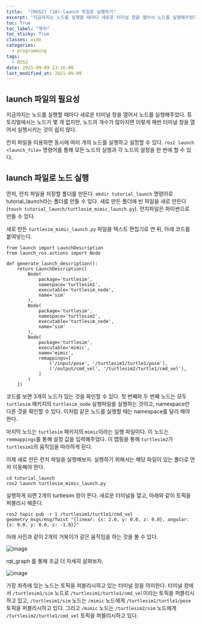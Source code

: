 ```yaml
---
title:  "[ROS2] (10)-launch 파일로 실행하기"
excerpt: "지금까지는 노드를 실행할 때마다 새로운 터미널 창을 열어서 노드를 실행해주었다. 튜토리얼에서는 노드가 몇 개 없지만, 노드의 개수가 많아지면 이렇게 매번 터미널 창을 열어서 실행시키는 것이 쉽지 않다."
toc: True
toc_label: "목차"
toc_sticky: True
classes: wide
categories:
  - programming
tags:
  - ROS2
date: 2021-09-09 13:16:00
last_modified_at: 2021-09-09
---
```


## launch 파일의 필요성
지금까지는 노드를 실행할 때마다 새로운 터미널 창을 열어서 노드를 실행해주었다. 튜토리얼에서는 노드가 몇 개 없지만, 노드의 개수가 많아지면 이렇게 매번 터미널 창을 열어서 실행시키는 것이 쉽지 않다. 

런치 파일을 이용하면 동시에 여러 개의 노드를 실행하고 설정할 수 있다. `ros2 launch <launch_file>` 명령어를 통해 모든 노드의 실행과 각 노드의 설정을 한 번에 할 수 있다.

## launch 파일로 노드 실행
먼저, 런치 파일을 저장할 폴더를 만든다. `mkdir tutorial_launch` 명령어로 tutorial_launch라는 폴더를 만들 수 있다. 새로 만든 폴더에 빈 파일을 새로 만든다(`touch tutorial_launch/turtlesim_mimic_launch.py`). 런치파일은 파이썬으로 만들 수 있다.

새로 만든 `turtlesim_mimic_launch.py` 파일을 텍스트 편집기로 연 뒤, 아래 코드를 붙여넣는다.

```
from launch import LaunchDescription
from launch_ros.actions import Node

def generate_launch_description():
    return LaunchDescription([
        Node(
            package='turtlesim',
            namespace='turtlesim1',
            executable='turtlesim_node',
            name='sim'
        ),
        Node(
            package='turtlesim',
            namespace='turtlesim2',
            executable='turtlesim_node',
            name='sim'
        ),
        Node(
            package='turtlesim',
            executable='mimic',
            name='mimic',
            remappings=[
                ('/input/pose', '/turtlesim1/turtle1/pose'),
                ('/output/cmd_vel', '/turtlesim2/turtle1/cmd_vel'),
            ]
        )
    ])
```

코드를 보면 3개의 노드가 있는 것을 확인할 수 있다. 첫 번째와 두 번째 노드는 모두 `turtlesim` 패키지의 `turtlesim_node` 실행파일을 실행하는 것이고, namespace만 다른 것을 확인할 수 있다. 이처럼 같은 노드를 실행할 때는 namespace를 달리 해야 한다.

마지막 노드는 `turtlesim` 패키지의 `mimic`이라는 실행 파일이다. 이 노드는 `remmappings`를 통해 설정 값을 입력해주었다. 이 맵핑을 통해 `turtlesim2`가 `turtlesim1`의 움직임을 따라하게 된다.

이제 새로 만든 런치 파일을 실행해보자. 실행하기 위해서는 해당 파일이 있는 폴더로 먼저 이동해야 한다.

```
cd tutorial_launch
ros2 launch turtlesim_mimic_launch.py
```

실행하게 되면 2개의 turtlesim 창이 뜬다. 새로운 터미널을 열고, 아래와 같이 토픽을 퍼블리시 해준다.

```
ros2 topic pub -r 1 /turtlesim1/turtle1/cmd_vel geometry_msgs/msg/Twist "{linear: {x: 2.0, y: 0.0, z: 0.0}, angular: {x: 0.0, y: 0.0, z: -1.8}}"
```

아래 사진과 같이 2개의 거북이가 같은 움직임을 하는 것을 볼 수 있다.

<img src="{{ site.url }}{{ site.baseurl }}/assets/images/2021-09-09-[ROS2]_(10)-launch_파일로_실행하기/turtlesim_mimic.png" alt="image">

rqt_graph 를 통해 조금 더 자세히 살펴보자.

<img src="{{ site.url }}{{ site.baseurl }}/assets/images/2021-09-09-[ROS2]_(10)-launch_파일로_실행하기/rqt_graph.png" alt="image">

가장 좌측에 있는 노드는 토픽을 퍼블리시하고 있는 터미널 창을 의미한다. 터미널 창에서 `/turtlesim1/sim` 노드로 `/turtlesim1/turtle1/cmd_vel`이라는 토픽을 퍼블리시하고 있고, `/turtlesim1/sim` 노드는 `/mimic` 노드에게 `/turtlesim1/turtle1/pose` 토픽을 퍼블리시하고 있다. 그리고 `/mimic` 노드는 `/turtlesim2/sim` 노드에게 `/turtlesim2/turtle1/cmd_vel` 토픽을 퍼블리시하고 있다.